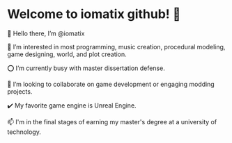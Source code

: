 # Welcome to iomatix github! 🐉

 👋 Hello there, I’m @iomatix
 
 👀 I’m interested in most programming, music creation, procedural modeling, game designing, world, and plot creation.
 
 ⭕ I’m currently busy with master dissertation defense.
 
 💞️ I’m looking to collaborate on game development or engaging modding projects.
 
 ✔️ My favorite game engine is Unreal Engine.
 
 📫 I'm in the final stages of earning my master's degree at a university of technology.
